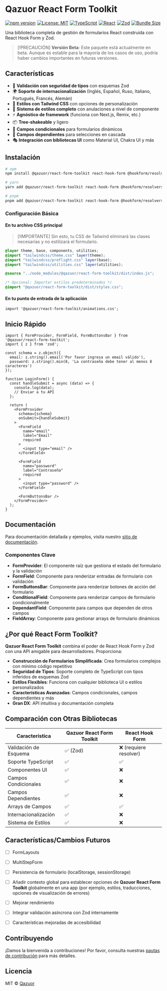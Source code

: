 # Qazuor React Form Toolkit

<div style="display: flex; flex-wrap: wrap; gap: 5px;">
  <a href="https://www.npmjs.com/package/@qazuor/react-form-toolkit"><img src="https://img.shields.io/npm/v/@qazuor/react-form-toolkit.svg" alt="npm version" /></a>
  <a href="https://opensource.org/licenses/MIT"><img src="https://img.shields.io/badge/License-MIT-blue.svg" alt="License: MIT" /></a>
  <a href="https://www.typescriptlang.org/"><img src="https://img.shields.io/badge/TypeScript-5.0-blue" alt="TypeScript" /></a>
  <a href="https://reactjs.org/"><img src="https://img.shields.io/badge/React-18.0-blue" alt="React" /></a>
  <a href="https://github.com/colinhacks/zod"><img src="https://img.shields.io/badge/Zod-3.22-blue" alt="Zod" /></a>
  <a href="https://bundlephobia.com/package/@qazuor/react-form-toolkit"><img src="https://img.shields.io/bundlephobia/minzip/@qazuor/react-form-toolkit" alt="Bundle Size" /></a>
</div>

Una biblioteca completa de gestión de formularios React construida con React Hook Form y Zod.

> [!PRECAUCIÓN]
> **Versión Beta**: Este paquete está actualmente en beta. Aunque es estable para la mayoría de los casos de uso, podría haber cambios importantes en futuras versiones.

## Características

- 🎯 **Validación con seguridad de tipos** con esquemas Zod
- 🌍 **Soporte de internacionalización** (Inglés, Español, Ruso, Italiano, Portugués, Francés, Alemán)
- 🎨 **Estilos con Tailwind CSS** con opciones de personalización
- 💅 **Sistema de estilos completo** con anulaciones a nivel de componente
- ⚡ **Agnóstico de framework** (funciona con Next.js, Remix, etc.)
- 📦 **Tree-shakeable** y ligero
- 🧩 **Campos condicionales** para formularios dinámicos
- 🔄 **Campos dependientes** para selecciones en cascada
- 🎭 **Integración con bibliotecas UI** como Material UI, Chakra UI y más

## Instalación

```bash
# npm
npm install @qazuor/react-form-toolkit react-hook-form @hookform/resolvers zod

# yarn
yarn add @qazuor/react-form-toolkit react-hook-form @hookform/resolvers zod

# pnpm
pnpm add @qazuor/react-form-toolkit react-hook-form @hookform/resolvers zod
```

### Configuración Básica

#### En tu archivo CSS principal

> [!IMPORTANTE]
> Sin esto, tu CSS de Tailwind eliminará las clases necesarias y no estilizará el formulario.

```scss
@layer theme, base, components, utilities;
@import "tailwindcss/theme.css" layer(theme);
@import "tailwindcss/preflight.css" layer(base);
@import "tailwindcss/utilities.css" layer(utilities);

@source "../node_modules/@qazuor/react-form-toolkit/dist/index.js";

/* Opcional: Importar estilos predeterminados */
@import "@qazuor/react-form-toolkit/dist/styles.css";
```

#### En tu punto de entrada de la aplicación

```tsx
import '@qazuor/react-form-toolkit/animations.css';
```

## Inicio Rápido

```tsx
import { FormProvider, FormField, FormButtonsBar } from '@qazuor/react-form-toolkit';
import { z } from 'zod';

const schema = z.object({
  email: z.string().email('Por favor ingresa un email válido'),
  password: z.string().min(8, 'La contraseña debe tener al menos 8 caracteres')
});

function LoginForm() {
  const handleSubmit = async (data) => {
    console.log(data);
    // Enviar a tu API
  };

  return (
    <FormProvider
      schema={schema}
      onSubmit={handleSubmit}
    >
      <FormField
        name="email"
        label="Email"
        required
      >
        <input type="email" />
      </FormField>

      <FormField
        name="password"
        label="Contraseña"
        required
      >
        <input type="password" />
      </FormField>

      <FormButtonsBar />
    </FormProvider>
  );
}
```

## Documentación

Para documentación detallada y ejemplos, visita nuestro [sitio de documentación](https://qazuor-react-form-toolkit.vercel.app/).

### Componentes Clave

- **FormProvider**: El componente raíz que gestiona el estado del formulario y la validación
- **FormField**: Componente para renderizar entradas de formulario con validación
- **FormButtonsBar**: Componente para renderizar botones de acción del formulario
- **ConditionalField**: Componente para renderizar campos de formulario condicionalmente
- **DependantField**: Componente para campos que dependen de otros campos
- **FieldArray**: Componente para gestionar arrays de formulario dinámicos

## ¿Por qué React Form Toolkit?

**Qazuor React Form Toolkit** combina el poder de React Hook Form y Zod con una API amigable para desarrolladores. Proporciona:

- **Construcción de Formularios Simplificada**: Crea formularios complejos con mínimo código repetitivo
- **Seguridad de Tipos**: Soporte completo de TypeScript con tipos inferidos de esquemas Zod
- **Estilos Flexibles**: Funciona con cualquier biblioteca UI o estilos personalizados
- **Características Avanzadas**: Campos condicionales, campos dependientes y más
- **Gran DX**: API intuitiva y documentación completa

## Comparación con Otras Bibliotecas

| Característica | Qazuor React Form Toolkit | React Hook Form |
|----------------|-------------------|-----------------|
| Validación de Esquema | ✅ (Zod) | ❌ (requiere resolver) |
| Soporte TypeScript | ✅ | ✅ |
| Componentes UI | ✅ | ❌ |
| Campos Condicionales | ✅ | ❌ |
| Campos Dependientes | ✅ | ❌ |
| Arrays de Campos | ✅ | ✅ |
| Internacionalización | ✅ | ❌ |
| Sistema de Estilos | ✅ | ❌ |

## Características/Cambios Futuros

- [ ] FormLayouts
- [ ] MultiStepForm
- [ ] Persistencia de formulario (localStorage, sessionStorage)
- [ ] Añadir contexto global para establecer opciones de **Qazuor React Form Toolkit** globalmente en una app (por ejemplo, estilos, traducciones, opciones de visualización de errores)
- [ ] Mejorar rendimiento
- [ ] Integrar validación asíncrona con Zod internamente
- [ ] Características mejoradas de accesibilidad


## Contribuyendo

¡Damos la bienvenida a contribuciones! Por favor, consulta nuestras [pautas de contribución](https://github.com/qazuor/reactFormToolkit/blob/main/CONTRIBUTING.md) para más detalles.

## Licencia

MIT © [Qazuor](https://github.com/qazuor)
